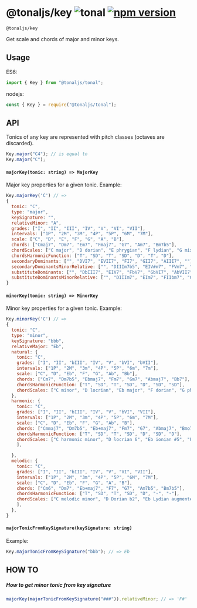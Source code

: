 # @tonaljs/key ![tonal](https://img.shields.io/badge/@tonaljs-key-yellow.svg?style=flat-square) [![npm version](https://img.shields.io/npm/v/@tonaljs/key.svg?style=flat-square)](https://www.npmjs.com/package/@tonaljs/key)

`@tonaljs/key`

Get scale and chords of major and minor keys.

## Usage

ES6:

```js
import { Key } from "@tonaljs/tonal";
```

nodejs:

```js
const { Key } = require("@tonaljs/tonal");
```

## API

Tonics of any key are represented with pitch classes (octaves are discarded).

```js
Key.major("C4"); // is equal to
Key.major("C");
```

#### `majorKey(tonic: string) => MajorKey`

Major key properties for a given tonic. Example:

```js
Key.majorKey('C') // =>
{
  tonic: "C",
  type: "major",
  keySignature: "",
  relativeMinor: "A",
  grades: ["I", "II", "III", "IV", "V", "VI", "VII"],
  intervals: ["1P", "2M", "3M", "4P", "5P", "6M", "7M"],
  scale: ["C", "D", "E", "F", "G", "A", "B"],
  chords: ["Cmaj7", "Dm7", "Em7", "Fmaj7", "G7", "Am7", "Bm7b5"],
  chordScales: ["C major", "D dorian", "E phrygian", "F lydian", "G mixolydian", "A minor", "B locrian"],
  chordsHarmonicFunction: ["T", "SD", "T", "SD", "D", "T", "D"],
  secondaryDominants: ["", "DVI7", "EVII7", "FI7", "GII7", "AIII7", ""],
  secondaryDominantsMinorRelative: ["", "DIIIm7b5", "EIV#m7", "FVm7", "GVIm7", "AVIIm7b5", ""],
  substituteDominants: ["", "DbIII7", "EIV7", "FbV7", "GbVI7", "AbVII7", ""],
  substituteDominantsMinorRelative: ["", "DIIIm7", "EIm7", "FIIbm7", "GVIm7", "AIVm7", ""],
}
```

#### `minorKey(tonic: string) => MinorKey`

Minor key properties for a given tonic. Example:

```js
Key.minorKey('C') // =>
{
  tonic: "C",
  type: "minor",
  keySignature: "bbb",
  relativeMajor: "Eb",
  natural: {
    tonic: "C",
    grades: ["I", "II", "bIII", "IV", "V", "bVI", "bVII"],
    intervals: ["1P", "2M", "3m", "4P", "5P", "6m", "7m"],
    scale: ["C", "D", "Eb", "F", "G", "Ab", "Bb"],
    chords: ["Cm7", "Dm7b5", "Ebmaj7", "Fm7", "Gm7", "Abmaj7", "Bb7"],
    chordsHarmonicFunction: ["T", "SD", "T", "SD", "D", "SD", "SD"],
    chordScales: ["C minor", "D locrian", "Eb major", "F dorian", "G phrygian", "Ab lydian", "Bb mixolydian"],
  },
  harmonic: {
    tonic: "C",
    grades: ["I", "II", "bIII", "IV", "V", "bVI", "VII"],
    intervals: ["1P", "2M", "3m", "4P", "5P", "6m", "7M"],
    scale: ["C", "D", "Eb", "F", "G", "Ab", "B"],
    chords: ["Cmmaj7", "Dm7b5", "Eb+maj7", "Fm7", "G7", "Abmaj7", "Bmo7"],
    chordsHarmonicFunction: ["T", "SD", "T", "SD", "D", "SD", "D"],
    chordScales: ["C harmonic minor", "D locrian 6", "Eb ionian #5", "F dorian #11", "G phrygian dominant", "Ab lydian #9", "B super locrian bb7",
    ],

  },
  melodic: {
    tonic: "C",
    grades: ["I", "II", "bIII", "IV", "V", "VI", "VII"],
    intervals: ["1P", "2M", "3m", "4P", "5P", "6M", "7M"],
    scale: ["C", "D", "Eb", "F", "G", "A", "B"],
    chords: ["Cm6", "Dm7", "Eb+maj7", "F7", "G7", "Am7b5", "Bm7b5"],
    chordsHarmonicFunction: ["T", "SD", "T", "SD", "D", "-", "-"],
    chordScales: ["C melodic minor", "D Dorian b2", "Eb Lydian augmented", "F Lydian dominant", "G Mixolydian b6", "A locrian 9", "B altered",
    ],
  },
}
```

#### `majorTonicFromKeySignature(keySignature: string)`

Example:

```js
Key.majorTonicFromKeySignature("bbb"); // => Eb
```

## HOW TO

##### How to get minor tonic from key signature

```js
majorKey(majorTonicFromKeySignature("###")).relativeMinor; // => 'F#'
```

